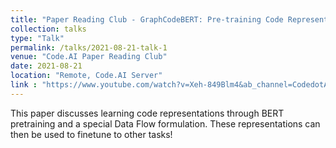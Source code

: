 ```yaml
---
title: "Paper Reading Club - GraphCodeBERT: Pre-training Code Representations with Data Flow"
collection: talks
type: "Talk"
permalink: /talks/2021-08-21-talk-1
venue: "Code.AI Paper Reading Club"
date: 2021-08-21
location: "Remote, Code.AI Server"
link : "https://www.youtube.com/watch?v=Xeh-849Blm4&ab_channel=CodedotAI"
---
```


This paper discusses learning code representations through BERT pretraining and a special Data Flow formulation. These representations can then be used to finetune to other tasks!